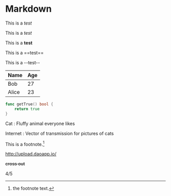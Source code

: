 #	Markdown


This is a _test_

This is a *test*

This is a **test**

This is a ==test==

This is a --test--


Name        | Age
------------|------
Bob     	| 27
Alice   	| 23


``` go
func getTrue() bool {
    return true
}
```

Cat
: Fluffy animal everyone likes

Internet
: Vector of transmission for pictures of cats

This is a footnote.[^1]

[^1]: the footnote text.

http://upload.daoapp.io/

~~cross out~~

4/5